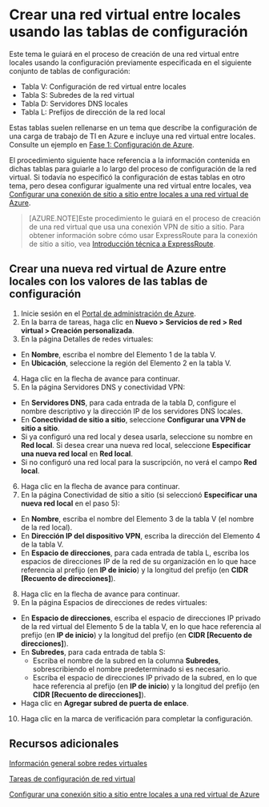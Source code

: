<properties 
	pageTitle="Crear una red virtual entre locales usando las tablas de configuración" 
	description="En este tema se describe cómo configurar una red virtual entre locales usando las tablas de configuración predeterminadas." 
	documentationCenter=""
	services="virtual-machines" 
	authors="JoeDavies-MSFT" 
	manager="timlt" 
	editor=""/>

<tags 
	ms.service="virtual-machines" 
	ms.workload="infrastructure-services" 
	ms.tgt_pltfrm="na" 
	ms.devlang="na" 
	ms.topic="article" 
	ms.date="04/27/2015" 
	ms.author="josephd"/>

# Crear una red virtual entre locales usando las tablas de configuración

Este tema le guiará en el proceso de creación de una red virtual entre locales usando la configuración previamente especificada en el siguiente conjunto de tablas de configuración:

- Tabla V: Configuración de red virtual entre locales
- Tabla S: Subredes de la red virtual
- Tabla D: Servidores DNS locales
- Tabla L: Prefijos de dirección de la red local

Estas tablas suelen rellenarse en un tema que describe la configuración de una carga de trabajo de TI en Azure e incluye una red virtual entre locales. Consulte un ejemplo en [Fase 1: Configuración de Azure](virtual-machines-workload-intranet-sharepoint-phase1.md).

El procedimiento siguiente hace referencia a la información contenida en dichas tablas para guiarle a lo largo del proceso de configuración de la red virtual. Si todavía no especificó la configuración de estas tablas en otro tema, pero desea configurar igualmente una red virtual entre locales, vea [Configurar una conexión de sitio a sitio entre locales a una red virtual de Azure](https://msdn.microsoft.com/library/dn133795.aspx).

> [AZURE.NOTE]Este procedimiento le guiará en el proceso de creación de una red virtual que usa una conexión VPN de sitio a sitio. Para obtener información sobre cómo usar ExpressRoute para la conexión de sitio a sitio, vea [Introducción técnica a ExpressRoute](https://msdn.microsoft.com/library/dn606309.aspx).
 
## Crear una nueva red virtual de Azure entre locales con los valores de las tablas de configuración

1. Inicie sesión en el [Portal de administración de Azure](https://manage.windowsazure.com/).
2. En la barra de tareas, haga clic en **Nuevo > Servicios de red > Red virtual > Creación personalizada**.
3. En la página Detalles de redes virtuales:
- En **Nombre**, escriba el nombre del Elemento 1 de la tabla V.
- En **Ubicación**, seleccione la región del Elemento 2 en la tabla V. 
4. Haga clic en la flecha de avance para continuar.
5. En la página Servidores DNS y conectividad VPN:
- En **Servidores DNS**, para cada entrada de la tabla D, configure el nombre descriptivo y la dirección IP de los servidores DNS locales.
- En **Conectividad de sitio a sitio**, seleccione **Configurar una VPN de sitio a sitio**.
- Si ya configuró una red local y desea usarla, seleccione su nombre en **Red local**. Si desea crear una nueva red local, seleccione **Especificar una nueva red local** en **Red local**.
- Si no configuró una red local para la suscripción, no verá el campo **Red local**. 
6. Haga clic en la flecha de avance para continuar.
7. En la página Conectividad de sitio a sitio (si seleccionó **Especificar una nueva red local** en el paso 5):
- En **Nombre**, escriba el nombre del Elemento 3 de la tabla V (el nombre de la red local).
- En **Dirección IP del dispositivo VPN**, escriba la dirección del Elemento 4 de la tabla V.
- En **Espacio de direcciones**, para cada entrada de tabla L, escriba los espacios de direcciones IP de la red de su organización en lo que hace referencia al prefijo (en **IP de inicio**) y la longitud del prefijo (en **CIDR [Recuento de direcciones]**).
8. Haga clic en la flecha de avance para continuar.
9. En la página Espacios de direcciones de redes virtuales:
- En **Espacio de direcciones**, escriba el espacio de direcciones IP privado de la red virtual del Elemento 5 de la tabla V, en lo que hace referencia al prefijo (en **IP de inicio**) y la longitud del prefijo (en **CIDR [Recuento de direcciones]**).
- En **Subredes**, para cada entrada de tabla S:
	- Escriba el nombre de la subred en la columna **Subredes**, sobrescribiendo el nombre predeterminado si es necesario.
	- Escriba el espacio de direcciones IP privado de la subred, en lo que hace referencia al prefijo (en **IP de inicio**) y la longitud del prefijo (en **CIDR [Recuento de direcciones]**).
- Haga clic en **Agregar subred de puerta de enlace**.
10. Haga clic en la marca de verificación para completar la configuración.

## Recursos adicionales

[Información general sobre redes virtuales](https://msdn.microsoft.com/library/jj156007.aspx)

[Tareas de configuración de red virtual](https://msdn.microsoft.com/library/jj156206.aspx)

[Configurar una conexión sitio a sitio entre locales a una red virtual de Azure](https://msdn.microsoft.com/library/dn133795.aspx)

<!--HONumber=54-->